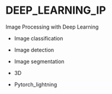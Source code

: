 # DEEP_LEARNING_IP
Image Processing with Deep Learning 

* Image classification

* Image detection

* Image segmentation

* 3D

* Pytorch_lightning
